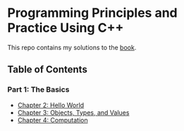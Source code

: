 # Programming Principles and Practice Using C++

This repo contains my solutions to the [book](https://www.stroustrup.com/programming.html). 

## Table of Contents

### Part 1: The Basics

- [Chapter 2: Hello World](/Ch2/)
- [Chapter 3: Objects, Types, and Values](/Ch3/)
- [Chapter 4: Computation](/Ch4/)
